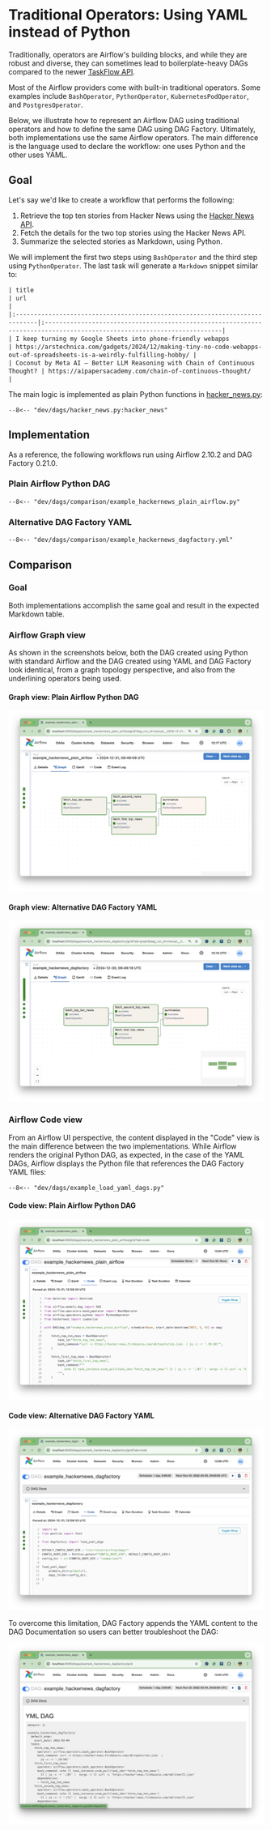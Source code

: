 # Traditional Operators: Using YAML instead of Python

Traditionally, operators are Airflow's building blocks, and while they are robust and diverse,
they can sometimes lead to boilerplate-heavy DAGs compared to the newer [TaskFlow API](./taskflow_api.md).

Most of the Airflow providers come with built-in traditional operators. Some examples include `BashOperator`, `PythonOperator`, `KubernetesPodOperator`, and  `PostgresOperator`.

Below, we illustrate how to represent an Airflow DAG using traditional operators and how to define the same DAG using
DAG Factory. Ultimately, both implementations use the same Airflow operators. The main difference is the language used
to declare the workflow: one uses Python and the other uses YAML.


## Goal

Let's say we'd like to create a workflow that performs the following:

1. Retrieve the top ten stories from Hacker News using the [Hacker News API](https://github.com/HackerNews/API).
2. Fetch the details for the two top stories using the Hacker News API.
3. Summarize the selected stories as Markdown, using Python.

We will implement the first two steps using `BashOperator` and the third step using `PythonOperator`.
The last task will generate a `Markdown` snippet similar to:

```
| title                                                                       | url                                                                                                                    |
|:----------------------------------------------------------------------------|:-----------------------------------------------------------------------------------------------------------------------|
| I keep turning my Google Sheets into phone-friendly webapps                 | https://arstechnica.com/gadgets/2024/12/making-tiny-no-code-webapps-out-of-spreadsheets-is-a-weirdly-fulfilling-hobby/ |
| Coconut by Meta AI – Better LLM Reasoning with Chain of Continuous Thought? | https://aipapersacademy.com/chain-of-continuous-thought/                                                               |
```

The main logic is implemented as plain Python functions in [hacker_news.py](https://github.com/astronomer/dag-factory/blob/main/dev/dags/hacker_news.py):

```title="pypi_stats.py"
--8<-- "dev/dags/hacker_news.py:hacker_news"
```



## Implementation

As a reference, the following workflows run using Airflow 2.10.2 and DAG Factory 0.21.0.

### Plain Airflow Python DAG

```title="example_hackernews_plain_airflow.py"
--8<-- "dev/dags/comparison/example_hackernews_plain_airflow.py"
```

### Alternative DAG Factory YAML

```title="example_hackernews_dagfactory.py"
--8<-- "dev/dags/comparison/example_hackernews_dagfactory.yml"
```


## Comparison

### Goal

Both implementations accomplish the same goal and result in the expected Markdown table.

### Airflow Graph view

As shown in the screenshots below, both the DAG created using Python with standard Airflow and the
DAG created using YAML and DAG Factory look identical, from a graph topology perspective, and also from the underlining
operators being used.

#### Graph view: Plain Airflow Python DAG

![alt text](../static/example_hackernews_plain_airflow_graph.png "Python DAG Graph visualisation")

#### Graph view: Alternative DAG Factory YAML

![alt text](../static/example_hackernews_dagfactory_graph.png "YAML DAG Graph visualization")

### Airflow Code view

From an Airflow UI perspective, the content displayed in the "Code" view is the main difference between the two implementations. While Airflow renders the original Python DAG, as expected, in the case of the YAML DAGs, Airflow displays the Python file that references the DAG Factory YAML files:

```title="example_load_yaml_dags.py"
--8<-- "dev/dags/example_load_yaml_dags.py"
```

#### Code view: Plain Airflow Python DAG

![alt text](../static/example_hackernews_plain_airflow_code.png "Python DAG code visualization")

#### Code view: Alternative DAG Factory YAML

![alt text](../static/example_hackernews_dagfactory_code.png "YAML DAG code visualization")

To overcome this limitation, DAG Factory appends the YAML content to the DAG Documentation so users can better troubleshoot
the DAG:

![alt text](../static/example_hackernews_dagfactory_docs.png "YAML DAG docs visualization")
